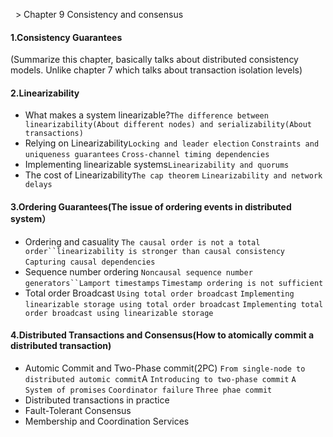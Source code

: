   > Chapter 9 Consistency and consensus

#### 1.Consistency Guarantees
(Summarize this chapter, basically talks about distributed consistency models.
Unlike chapter 7 which talks about transaction isolation levels)

#### 2.Linearizability
* What makes a system linearizable?`The difference between linearizability(About different nodes) and serializability(About transactions)`
* Relying on Linearizability`Locking and leader election` `Constraints and uniqueness guarantees`
  `Cross-channel timing dependencies` 
* Implementing linearizable systems`Linearizability and quorums`
* The cost of Linearizability`The cap theorem` `Linearizability and network delays`

#### 3.Ordering Guarantees(The issue of ordering events in distributed system）
* Ordering and casuality `The causal order is not a total order``linearizability is stronger than causal
consistency` `Capturing causal dependencies` 
* Sequence number ordering `Noncausal sequence number generators``Lamport timestamps`
`Timestamp ordering is not sufficient`
* Total order Broadcast `Using total order broadcast` `Implementing linearizable storage using total order broadcast`
`Implementing total order broadcast using linearizable storage`

#### 4.Distributed Transactions and Consensus(How to atomically commit a distributed transaction)
* Automic Commit and Two-Phase commit(2PC) `From single-node to distributed automic commit`A
  `Introducing to two-phase commit` `A System of promises` `Coordinator failure` `Three phae commit`
* Distributed transactions in practice
* Fault-Tolerant Consensus
* Membership and Coordination Services

